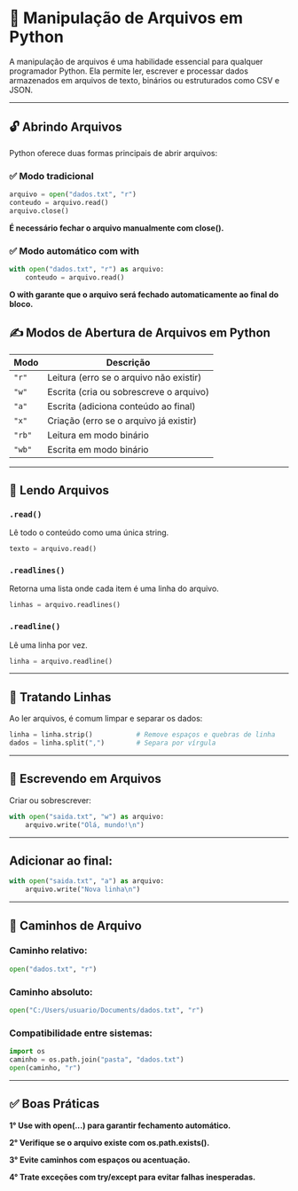 # 📁 Manipulação de Arquivos em Python

A manipulação de arquivos é uma habilidade essencial para qualquer programador Python. Ela permite ler, escrever e processar dados armazenados em arquivos de texto, binários ou estruturados como CSV e JSON.

---

## 🔓 Abrindo Arquivos

Python oferece duas formas principais de abrir arquivos:

### ✅ Modo tradicional
```python
arquivo = open("dados.txt", "r")
conteudo = arquivo.read()
arquivo.close()
```

**É necessário fechar o arquivo manualmente com close().**


### ✅ Modo automático com with
```python
with open("dados.txt", "r") as arquivo:
    conteudo = arquivo.read()
```

**O with garante que o arquivo será fechado automaticamente ao final do bloco.**

## ✍️ Modos de Abertura de Arquivos em Python

| Modo | Descrição                                 |
|------|-------------------------------------------|
| `"r"`  | Leitura (erro se o arquivo não existir)   |
| `"w"`  | Escrita (cria ou sobrescreve o arquivo)   |
| `"a"`  | Escrita (adiciona conteúdo ao final)      |
| `"x"`  | Criação (erro se o arquivo já existir)    |
| `"rb"` | Leitura em modo binário                  |
| `"wb"` | Escrita em modo binário                  |


---


## 📖 Lendo Arquivos


### `.read()`
Lê todo o conteúdo como uma única string.
```python
texto = arquivo.read()
```


### `.readlines()`
Retorna uma lista onde cada item é uma linha do arquivo.
```python
linhas = arquivo.readlines()
```


### `.readline()`
Lê uma linha por vez.
```python
linha = arquivo.readline()
```

---

## 🧹 Tratando Linhas
Ao ler arquivos, é comum limpar e separar os dados:
```python
linha = linha.strip()           # Remove espaços e quebras de linha
dados = linha.split(",")        # Separa por vírgula
```

---

## 📝 Escrevendo em Arquivos
Criar ou sobrescrever:
```python
with open("saida.txt", "w") as arquivo:
    arquivo.write("Olá, mundo!\n")
```

---

## Adicionar ao final:
```python
with open("saida.txt", "a") as arquivo:
    arquivo.write("Nova linha\n")
```

---

## 📂 Caminhos de Arquivo

### Caminho relativo:
```python
open("dados.txt", "r")
```


### Caminho absoluto:
```python
open("C:/Users/usuario/Documents/dados.txt", "r")
```


### Compatibilidade entre sistemas:
```python
import os
caminho = os.path.join("pasta", "dados.txt")
open(caminho, "r")
```

---

## ✅ Boas Práticas
**1° Use with open(...) para garantir fechamento automático.**

**2° Verifique se o arquivo existe com os.path.exists().**

**3° Evite caminhos com espaços ou acentuação.**

**4° Trate exceções com try/except para evitar falhas inesperadas.**





